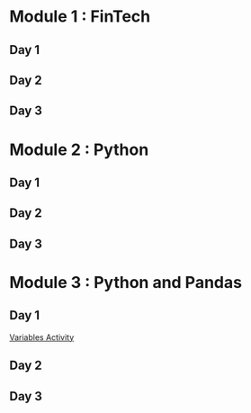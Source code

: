 

# Module 1 : FinTech

 ## Day 1
 
 ## Day 2
 
 ## Day 3

# Module 2 : Python

 ## Day 1
 
 ## Day 2
 
 ## Day 3

# Module 3 : Python and Pandas

 ## Day 1
 
 [Variables Activity](Module3-Day01-variables-01.ipynb)
 
 ## Day 2
 
 ## Day 3
